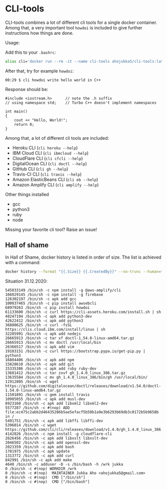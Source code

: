 # CLI-tools

CLI-tools combines a lot of different cli tools for a single docker container.
Among that, a very important tool `howdoi` is included to give further
instructions how things are done.

Usage:

Add this to your `.bashrc`:

```bash
alias cli='docker run --rm -it --name cli-tools ahojukka5/cli-tools:latest'
```

After that, try for example `howdoi`:

```text
00:29 $ cli howdoi write hello world in C++
```

Response should be:

```text
#include <iostream.h>      // note the .h suffix
// using namespace std;    // Turbo C++ doesn't implement namespaces

int main()
{
    cout << "Hello, World!";
    return 0;
}
```

Among that, a lot of different cli tools are included:

- Heroku CLI (`cli heroku --help`)
- IBM Cloud CLI (`cli ibmcloud --help`)
- CloudFlare CLI (`cli cfcli --help`)
- DigitalOcean CLI (`cli doctl --help`)
- GitHub CLI (`cli gh --help`)
- Travis-CI CLI (`cli travis --help`)
- Amazon ElasticBeans CLI (`cli eb --help`)
- Amazon Amplify CLI (`cli amplify --help`)

Other things installed

- gcc
- python3
- ruby
- node

Missing your favorite cli tool? Raise an issue!

## Hall of shame

In Hall of Shame, docker history is listed in order of size. The list is
achieved with a command:

```bash
docker history --format "{{.Size}} {{.CreatedBy}}" --no-trunc --human=false ahojukka5/cli-tools:latest | sort -n -r
```

Situation 31.12.2020:

```text
545033149 /bin/sh -c npm install -g @aws-amplify/cli
166029145 /bin/sh -c npm install -g firebase
126302197 /bin/sh -c apk add gcc
100037465 /bin/sh -c pip install awsebcli
68979263 /bin/sh -c pip install howdoi
61133600 /bin/sh -c curl https://cli-assets.heroku.com/install.sh | sh
48247194 /bin/sh -c apk add python3-dev
42622412 /bin/sh -c apk add python3
36800625 /bin/sh -c curl -fsSL https://clis.cloud.ibm.com/install/linux | sh
32285991 /bin/sh -c apk add nodejs
26665913 /bin/sh -c tar xf doctl-1.54.0-linux-amd64.tar.gz
26665913 /bin/sh -c mv doctl /usr/local/bin
26366517 /bin/sh -c apk add vim
19103151 /bin/sh -c curl https://bootstrap.pypa.io/get-pip.py | python3
16804406 /bin/sh -c apk add npm
15828610 /bin/sh -c apk add git
15335386 /bin/sh -c apk add ruby ruby-dev
13681412 /bin/sh -c tar zxvf gh_1.4.0_linux_386.tar.gz
13635584 /bin/sh -c mv gh_1.4.0_linux_386/bin/gh /usr/local/bin/
11912805 /bin/sh -c wget https://github.com/digitalocean/doctl/releases/download/v1.54.0/doctl-1.54.0-linux-amd64.tar.gz
11501891 /bin/sh -c gem install travis
10905055 /bin/sh -c apk add musl-dev
8923160 /bin/sh -c apk add libxml2 libxml2-dev
5577287 /bin/sh -c #(nop) ADD file:ec475c2abb2d46435286b5ae5efacf5b50b1a9e3b6293b69db3c0172b5b9658b in /
5491751 /bin/sh -c apk add libffi libffi-dev
5396014 /bin/sh -c wget https://github.com/cli/cli/releases/download/v1.4.0/gh_1.4.0_linux_386.tar.gz
4142826 /bin/sh -c npm install -g cloudflare-cli
2626456 /bin/sh -c apk add libxslt libxslt-dev
2046502 /bin/sh -c apk add openssl-dev
2023359 /bin/sh -c apk add bash
1781975 /bin/sh -c apk update
1313772 /bin/sh -c apk add curl
842991 /bin/sh -c apk add make
4640 /bin/sh -c adduser -D -s /bin/bash -h /wrk jukka
0 /bin/sh -c #(nop) WORKDIR /wrk
0 /bin/sh -c #(nop)  MAINTAINER Jukka Aho <ahojukka5@gmail.com>
0 /bin/sh -c #(nop)  CMD ["/bin/sh"]
0 /bin/sh -c #(nop)  CMD ["/bin/bash"]
```
